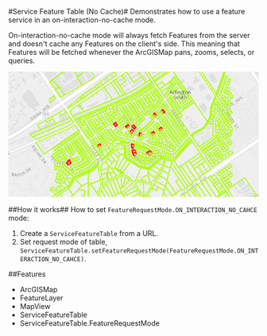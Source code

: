 #Service Feature Table (No Cache)#
Demonstrates how to use a feature service in an on-interaction-no-cache mode.

On-interaction-no-cache mode will always fetch Features from the server and doesn't cache any Features on the client's side. This meaning that Features will be fetched whenever the ArcGISMap pans, zooms, selects, or queries.

![](ServiceFeatureTableNoCache.png)

##How it works##
How to set `FeatureRequestMode.ON_INTERACTION_NO_CAHCE` mode:

1. Create a `ServiceFeatureTable` from a URL.
2. Set request mode of table, `ServiceFeatureTable.setFeatureRequestMode(FeatureRequestMode.ON_INTERACTION_NO_CAHCE)`.

##Features
- ArcGISMap
- FeatureLayer
- MapView
- ServiceFeatureTable
- ServiceFeatureTable.FeatureRequestMode
